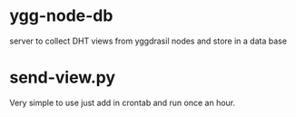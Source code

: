 # ygg-node-db
server to collect DHT views from yggdrasil nodes and store in a data base


# send-view.py

Very simple to use just add in crontab and run once an hour.  
